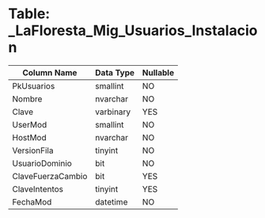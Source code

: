 # Table: _LaFloresta_Mig_Usuarios_Instalacion

| Column Name | Data Type | Nullable |
|-------------|-----------|----------|
| PkUsuarios | smallint | NO |
| Nombre | nvarchar | NO |
| Clave | varbinary | YES |
| UserMod | smallint | NO |
| HostMod | nvarchar | NO |
| VersionFila | tinyint | NO |
| UsuarioDominio | bit | NO |
| ClaveFuerzaCambio | bit | YES |
| ClaveIntentos | tinyint | YES |
| FechaMod | datetime | NO |
